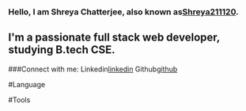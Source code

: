### Hello, I am Shreya Chatterjee, also known as[Shreya211120][github].

## I'm a passionate full stack web developer, studying B.tech CSE.







###Connect with me:
Linkedin[linkedin]
Github[github]


#Language


#Tools 



<br />
<br />

[github]:https://github.com/Shreya211120
[linkedin]:https://www.linkedin.com/in/shreya211120/